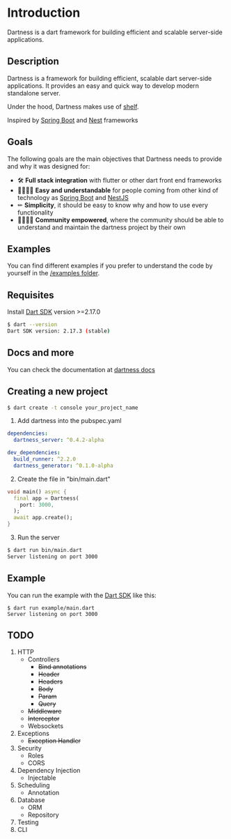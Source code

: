# Introduction

Dartness is a dart framework for building efficient and scalable server-side applications.

## Description

Dartness is a framework for building efficient, scalable dart server-side applications. It provides an easy and quick
way to develop modern standalone server.

Under the hood, Dartness makes use of [shelf](https://github.com/dart-lang/shelf).

Inspired by [Spring Boot](https://github.com/spring-projects/spring-boot) and [Nest](https://github.com/nestjs/nest)
frameworks

## Goals

The following goals are the main objectives that Dartness needs to provide and why it was designed for:

* 🛠 **Full stack integration** with flutter or other dart front end frameworks
* 🤹‍♀️🤹‍♂️ **Easy and understandable** for people coming from other kind of technology
  as [Spring Boot](https://github.com/spring-projects/spring-boot) and [NestJS](https://github.com/nestjs/nest)
* ✏ **Simplicity**, it should be easy to know why and how to use every functionality
* 👨‍💻👩‍💻 **Community empowered**, where the community should be able to understand and maintain the dartness project by
  their own

## Examples

You can find different examples if you prefer to understand the code by yourself in
the [/examples folder](https://github.com/RicardoRB/dartness/tree/master/examples).

## Requisites

Install [Dart SDK](https://dart.dev/get-dart) version >=2.17.0

```bash
$ dart --version            
Dart SDK version: 2.17.3 (stable)
```

## Docs and more

You can check the documentation at [dartness docs](https://ricardorb.github.io/dartness/)

## Creating a new project

```bash
$ dart create -t console your_project_name
```

1. Add dartness into the pubspec.yaml

```yaml
dependencies:
  dartness_server: ^0.4.2-alpha

dev_dependencies:
  build_runner: ^2.2.0
  dartness_generator: ^0.1.0-alpha
```

2. Create the file in "bin/main.dart"

```dart
void main() async {
  final app = Dartness(
    port: 3000,
  );
  await app.create();
}

```

3. Run the server

```bash
$ dart run bin/main.dart
Server listening on port 3000
```

## Example

You can run the example with the [Dart SDK](https://dart.dev/get-dart)
like this:

```
$ dart run example/main.dart
Server listening on port 3000
```

## TODO

1. HTTP
    - Controllers
        - <del>Bind annotations</del>
        - <del>Header</del>
        - <del>Headers</del>
        - <del>Body</del>
        - <del>Param</del>
        - <del>Query</del>
    - <del>Middleware</del>
    - <del>Interceptor</del>
    - Websockets
2. Exceptions
    - <del>Exception Handler</del>
3. Security
    - Roles
    - CORS
4. Dependency Injection
    - Injectable
5. Scheduling
    - Annotation
6. Database
    - ORM
    - Repository
7. Testing
8. CLI